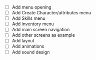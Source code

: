 - [ ] Add menu opening
- [ ] Add Create Character/attributes menu
- [ ] Add Skills menu
- [ ] Add inventory menu
- [ ] Add main screen navigation
- [ ] Add other screens as example
- [ ] Add layout
- [ ] Add animations
- [ ] Add sound design
